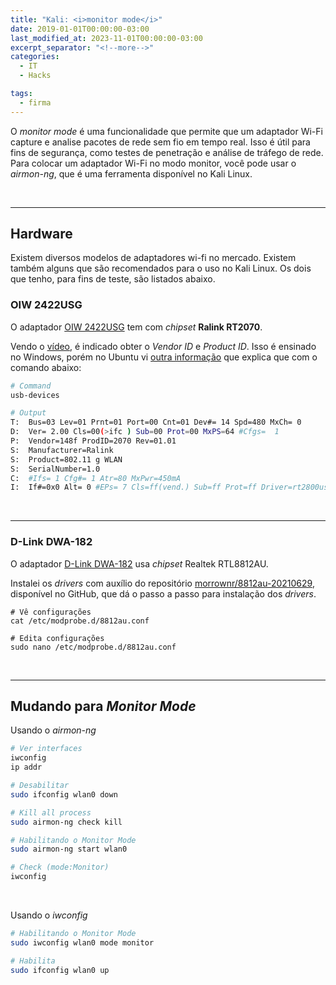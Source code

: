 ```yaml
---
title: "Kali: <i>monitor mode</i>"
date: 2019-01-01T00:00:00-03:00
last_modified_at: 2023-11-01T00:00:00-03:00
excerpt_separator: "<!--more-->"
categories:
  - IT
  - Hacks

tags:
  - firma
---
```


O _monitor mode_ é uma funcionalidade que permite que um adaptador Wi-Fi capture e analise pacotes de rede sem fio em tempo real. Isso é útil para fins de segurança, como testes de penetração e análise de tráfego de rede. Para colocar um adaptador Wi-Fi no modo monitor, você pode usar o _airmon-ng_, que é uma ferramenta disponível no Kali Linux.

<br>

---

## Hardware

Existem diversos modelos de adaptadores wi-fi no mercado. Existem também alguns que são recomendados para o uso no Kali Linux. Os dois que tenho, para fins de teste, são listados abaixo.

### OIW 2422USG

O adaptador [OIW 2422USG](https://www.powernetwork.com.br/produto/adaptador-usb-wireless-oiw-2422usg) tem com _chipset_ **Ralink RT2070**.

Vendo o [vídeo](https://www.youtube.com/watch?v=K1ETBeRQBs4), é indicado obter o _Vendor ID_ e _Product ID_. Isso é ensinado no Windows, porém no Ubuntu vi [outra informação](https://tuxthink.blogspot.com/2011/09/finding-vendor-id-and-product-id-of-usb.html?m=1) que explica que com o comando abaixo:

```bash
# Command
usb-devices

# Output
T:  Bus=03 Lev=01 Prnt=01 Port=00 Cnt=01 Dev#= 14 Spd=480 MxCh= 0
D:  Ver= 2.00 Cls=00(>ifc ) Sub=00 Prot=00 MxPS=64 #Cfgs=  1
P:  Vendor=148f ProdID=2070 Rev=01.01
S:  Manufacturer=Ralink
S:  Product=802.11 g WLAN
S:  SerialNumber=1.0
C:  #Ifs= 1 Cfg#= 1 Atr=80 MxPwr=450mA
I:  If#=0x0 Alt= 0 #EPs= 7 Cls=ff(vend.) Sub=ff Prot=ff Driver=rt2800usb
```

<br>

---

### D-Link DWA-182

O adaptador [D-Link DWA-182](https://www.dlink.com.br/produto/adaptador-wireless-usb-ac1300-dwa-182/) usa _chipset_ Realtek RTL8812AU.

Instalei os _drivers_ com auxílio do repositório [morrownr/8812au-20210629](https://github.com/morrownr/8812au-20210629), disponível no GitHub, que dá o passo a passo para instalação dos _drivers_.

```shell
# Vê configurações
cat /etc/modprobe.d/8812au.conf

# Edita configurações
sudo nano /etc/modprobe.d/8812au.conf
```

<br>

---

## Mudando para *Monitor Mode*

Usando o *airmon-ng*

```bash
# Ver interfaces
iwconfig
ip addr

# Desabilitar
sudo ifconfig wlan0 down

# Kill all process
sudo airmon-ng check kill

# Habilitando o Monitor Mode
sudo airmon-ng start wlan0

# Check (mode:Monitor)
iwconfig
```

<br>

Usando o *iwconfig*

```bash
# Habilitando o Monitor Mode
sudo iwconfig wlan0 mode monitor

# Habilita
sudo ifconfig wlan0 up
```
